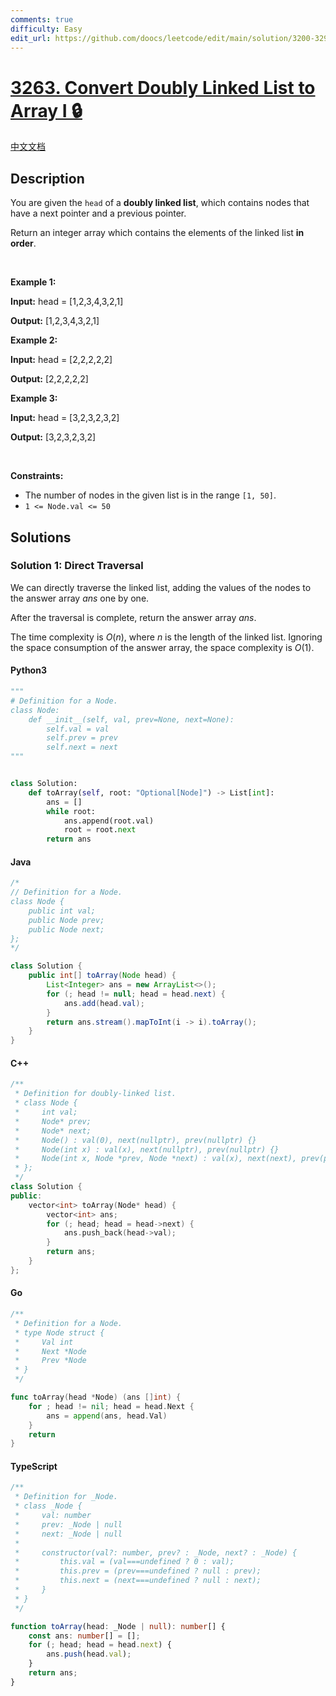```yaml
---
comments: true
difficulty: Easy
edit_url: https://github.com/doocs/leetcode/edit/main/solution/3200-3299/3263.Convert%20Doubly%20Linked%20List%20to%20Array%20I/README_EN.md
---
```


<!-- problem:start -->

# [3263. Convert Doubly Linked List to Array I 🔒](https://leetcode.com/problems/convert-doubly-linked-list-to-array-i)

[中文文档](/solution/3200-3299/3263.Convert%20Doubly%20Linked%20List%20to%20Array%20I/README.md)

## Description

<!-- description:start -->

<p>You are given the <code>head</code> of a <strong>doubly linked list</strong>, which contains nodes that have a next pointer and a previous pointer.</p>

<p>Return an integer array which contains the elements of the linked list <strong>in order</strong>.</p>

<p>&nbsp;</p>
<p><strong class="example">Example 1:</strong></p>

<div class="example-block">
<p><strong>Input:</strong> <span class="example-io">head = [1,2,3,4,3,2,1]</span></p>

<p><strong>Output:</strong> <span class="example-io">[1,2,3,4,3,2,1]</span></p>
</div>

<p><strong class="example">Example 2:</strong></p>

<div class="example-block">
<p><strong>Input:</strong> <span class="example-io">head = [2,2,2,2,2]</span></p>

<p><strong>Output:</strong> <span class="example-io">[2,2,2,2,2]</span></p>
</div>

<p><strong class="example">Example 3:</strong></p>

<div class="example-block">
<p><strong>Input:</strong> <span class="example-io">head = [3,2,3,2,3,2]</span></p>

<p><strong>Output:</strong> <span class="example-io">[3,2,3,2,3,2]</span></p>
</div>

<p>&nbsp;</p>
<p><strong>Constraints:</strong></p>

<ul>
	<li>The number of nodes in the given list is in the range <code>[1, 50]</code>.</li>
	<li><code>1 &lt;= Node.val &lt;= 50</code></li>
</ul>

<!-- description:end -->

## Solutions

<!-- solution:start -->

### Solution 1: Direct Traversal

We can directly traverse the linked list, adding the values of the nodes to the answer array $\textit{ans}$ one by one.

After the traversal is complete, return the answer array $\textit{ans}$.

The time complexity is $O(n)$, where $n$ is the length of the linked list. Ignoring the space consumption of the answer array, the space complexity is $O(1)$.

<!-- tabs:start -->

#### Python3

```python
"""
# Definition for a Node.
class Node:
    def __init__(self, val, prev=None, next=None):
        self.val = val
        self.prev = prev
        self.next = next
"""


class Solution:
    def toArray(self, root: "Optional[Node]") -> List[int]:
        ans = []
        while root:
            ans.append(root.val)
            root = root.next
        return ans
```

#### Java

```java
/*
// Definition for a Node.
class Node {
    public int val;
    public Node prev;
    public Node next;
};
*/

class Solution {
    public int[] toArray(Node head) {
        List<Integer> ans = new ArrayList<>();
        for (; head != null; head = head.next) {
            ans.add(head.val);
        }
        return ans.stream().mapToInt(i -> i).toArray();
    }
}
```

#### C++

```cpp
/**
 * Definition for doubly-linked list.
 * class Node {
 *     int val;
 *     Node* prev;
 *     Node* next;
 *     Node() : val(0), next(nullptr), prev(nullptr) {}
 *     Node(int x) : val(x), next(nullptr), prev(nullptr) {}
 *     Node(int x, Node *prev, Node *next) : val(x), next(next), prev(prev) {}
 * };
 */
class Solution {
public:
    vector<int> toArray(Node* head) {
        vector<int> ans;
        for (; head; head = head->next) {
            ans.push_back(head->val);
        }
        return ans;
    }
};
```

#### Go

```go
/**
 * Definition for a Node.
 * type Node struct {
 *     Val int
 *     Next *Node
 *     Prev *Node
 * }
 */

func toArray(head *Node) (ans []int) {
	for ; head != nil; head = head.Next {
		ans = append(ans, head.Val)
	}
	return
}
```

#### TypeScript

```ts
/**
 * Definition for _Node.
 * class _Node {
 *     val: number
 *     prev: _Node | null
 *     next: _Node | null
 *
 *     constructor(val?: number, prev? : _Node, next? : _Node) {
 *         this.val = (val===undefined ? 0 : val);
 *         this.prev = (prev===undefined ? null : prev);
 *         this.next = (next===undefined ? null : next);
 *     }
 * }
 */

function toArray(head: _Node | null): number[] {
    const ans: number[] = [];
    for (; head; head = head.next) {
        ans.push(head.val);
    }
    return ans;
}
```

<!-- tabs:end -->

<!-- solution:end -->

<!-- problem:end -->
